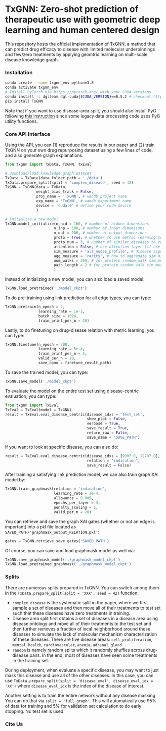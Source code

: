 # TxGNN: Zero-shot prediction of therapeutic use with geometric deep learning and human centered design

This repository hosts the official implementation of TxGNN, a method that can predict drug efficacy to disease with limited molecular underpinnings and few/zero treatments by applying geomtric learning on multi-scale disease knowledge graph. 

### Installation 

```bash
conda create --name txgnn_env python=3.8
conda activate txgnn_env
# Install PyTorch via https://pytorch.org/ with your CUDA versions
conda install -c dglteam dgl-cuda{$CUDA_VERSION}==0.5.2 # checkout https://www.dgl.ai/pages/start.html for more info, as long as it is DGL 0.5.2
pip install TxGNN
```

Note that if you want to use disease-area split, you should also install PyG following [this instruction](https://pytorch-geometric.readthedocs.io/en/latest/notes/installation.html) since some legacy data processing code uses PyG utility functions.

### Core API Interface
Using the API, you can (1) reproduce the results in our paper and (2) train TxGNN on your own drug repurposing dataset using a few lines of code, and also generate graph explanations. 

```python
from txgnn import TxData, TxGNN, TxEval

# Download/load knowledge graph dataset
TxData = TxData(data_folder_path = './data')
TxData.prepare_split(split = 'complex_disease', seed = 42)
TxGNN = TxGNN(data = TxData, 
              weight_bias_track = False,
              proj_name = 'TxGNN', # wandb project name
              exp_name = 'TxGNN', # wandb experiment name
              device = 'cuda:0' # define your cuda device
              )

# Initialize a new model
TxGNN.model_initialize(n_hid = 100, # number of hidden dimensions
                      n_inp = 100, # number of input dimensions
                      n_out = 100, # number of output dimensions
                      proto = True, # whether to use metric learning module
                      proto_num = 3, # number of similar diseases to retrieve for augmentation
                      attention = False, # use attention layer (if use graph XAI, we turn this to false)
                      sim_measure = 'all_nodes_profile', # disease signature, choose from ['all_nodes_profile', 'protein_profile', 'protein_random_walk']
                      agg_measure = 'rarity', # how to aggregate sim disease emb with target disease emb, choose from ['rarity', 'avg']
                      num_walks = 200, # for protein_random_walk sim_measure, define number of sampled walks
                      path_length = 2 # for protein_random_walk sim_measure, define path length
                      )

```

Instead of initializing a new model, you can also load a saved model:

```python
TxGNN.load_pretrained('./model_ckpt')
```

To do pre-training using link prediction for all edge types, you can type:

```python
TxGNN.pretrain(n_epoch = 2, 
               learning_rate = 1e-3,
               batch_size = 1024, 
               train_print_per_n = 20)
```

Lastly, to do finetuning on drug-disease relation with metric learning, you can type:

```python
TxGNN.finetune(n_epoch = 500, 
               learning_rate = 5e-4,
               train_print_per_n = 5,
               valid_per_n = 20,
               save_name = finetune_result_path)
```

To save the trained model, you can type:

```python
TxGNN.save_model('./model_ckpt')
```

To evaluate the model on the entire test set using disease-centric evaluation, you can type:

```python
from txgnn import TxEval
TxEval = TxEval(model = TxGNN)
result = TxEval.eval_disease_centric(disease_idxs = 'test_set', 
                                     show_plot = False, 
                                     verbose = True, 
                                     save_result = True,
                                     return_raw = False,
                                     save_name = 'SAVE_PATH')

```

If you want to look at specific disease, you can also do:

```python
result = TxEval.eval_disease_centric(disease_idxs = [9907.0, 12787.0], 
                                     relation = 'indication', 
                                     save_result = False)
```


After training a satisfying link prediction model, we can also train graph XAI model by:

```python
TxGNN.train_graphmask(relation = 'indication',
                      learning_rate = 3e-4,
                      allowance = 0.005,
                      epochs_per_layer = 3,
                      penalty_scaling = 1,
                      valid_per_n = 20)
```

You can retrieve and save the graph XAI gates (whether or not an edge is important) into a pkl file located as `SAVED_PATH/'graphmask_output_RELATION.pkl'`:

```python
gates = TxGNN.retrieve_save_gates('SAVED_PATH')
```

Of course, you can save and load graphmask model as well via:

```python
TxGNN.save_graphmask_model('./graphmask_model_ckpt')
TxGNN.load_pretrained_graphmask('./graphmask_model_ckpt')

```

### Splits

There are numerous splits prepared in TxGNN. You can switch among them in the `TxData.prepare_split(split = 'XXX', seed = 42)` function.

- `complex_disease` is the systematic split in the paper, where we first sample a set of diseases and then move all of their treatments to test set such that these diseases have zero treatments in training.
- Disease area split first obtains a set of diseases in a disease area using disease ontology and move all of their treatments to the test set and then further removes a fraction of local neighborhood around these diseases to simulate the lack of molecular mechanism characterization of these diseases. There are five disease areas: `cell_proliferation`, `mental_health`, `cardiovascular`, `anemia`, `adrenal_gland`
- `random` is namely random splits which it randomly shuffles across drug-disease pairs. In the end, most of diseases have seen some treatments in the training set.

During deployment, when evaluate a specific disease, you may want to just mask this disease and use all of the other diseases. In this case, you can use `TxData.prepare_split(split = 'disease_eval', disease_eval_idx = 'XX')` where `disease_eval_idx` is the index of the disease of interest. 

Another setting is to train the entire network without any disease masking. You can do that via `split = 'full_graph'`. This will automatically use 95% of data for training and 5% for validation set calculation to do early stopping. No test set is used. 


### Cite Us

```
```
